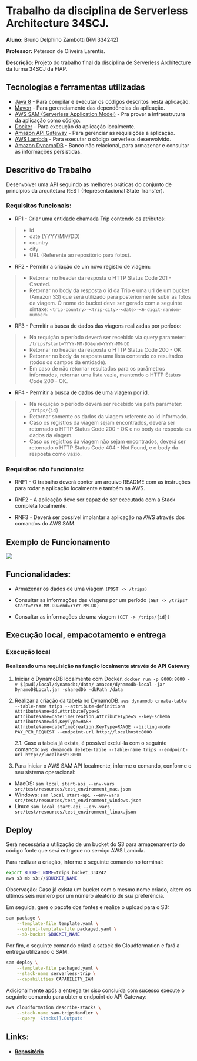 # Trabalho da disciplina de Serverless Architecture 34SCJ.
**Aluno:** Bruno Delphino Zambotti (RM 334242)

**Professor:** Peterson de Oliveira Larentis.

**Descrição:** Projeto do trabalho final da disciplina de Serverless Architecture da turma 34SCJ da FIAP.

## Tecnologias e ferramentas utilizadas
- [Java 8](http://www.oracle.com/technetwork/java/javase/downloads/jdk8-downloads-2133151.html) - Para compilar e executar os códigos descritos nesta aplicação.
- [Maven](https://maven.apache.org/install.html) - Para gerenciamento das dependências da aplicação.
- [AWS SAM (Serverless Application Model)](https://github.com/awslabs/aws-sam-cli) - Pra prover a infraestrutura da aplicação como código.
- [Docker](https://www.docker.com/community-edition) - Para execução da aplicação localmente.
- [Amazon API Gateway](https://aws.amazon.com/api-gateway) - Para gerenciar as requisições a aplicação.
- [AWS Lambda](https://aws.amazon.com/lambda) - Para executar o código serverless desenvolvido.
- [Amazon DynamoDB](https://aws.amazon.com/dynamodb) - Banco não relacional, para armazenar e consultar as informações persistidas.

## Descritivo do Trabalho
Desenvolver uma API seguindo as melhores práticas do conjunto de princípios da arquitetura REST (Representacional State Transfer).

### Requisitos funcionais:
- RF1 - Criar uma entidade chamada Trip contendo os atributos: 
> - id
> - date (YYYY/MM/DD) 
> - country 
> - city 
> - URL (Referente ao repositório para fotos).

- RF2 - Permitir a criação de um novo registro de viagem:
> - Retornar no header da resposta o HTTP Status Code 201 - Created.
> - Retornar no body da resposta o id da Trip e uma url de
um bucket (Amazon S3) que será utilizado para posteriormente
subir as fotos da viagem. O nome do bucket deve ser gerado com a
seguinte sintaxe: ```<trip-country>-<trip-city>-<date>-<6-digit-random-number>```

- RF3 - Permitir a busca de dados das viagens realizadas por período:
> - Na requição o período deverá ser recebido via query parameter: ```/trips?start=YYYY-MM-DD&end=YYYY-MM-DD```
> - Retornar no header da resposta o HTTP Status Code 200 - OK.
> - Retornar no body da resposta uma lista contendo os resultados (todos os campos da entidade).
> - Em caso de não retornar resultados para os parâmetros informados, retornar uma lista vazia, mantendo o HTTP Status Code 200 - OK.

- RF4 - Permitir a busca de dados de uma viagem por id.
> - Na requição o período deverá ser recebido via path parameter: ```/trips/{id}```
> - Retornar somente os dados da viagem referente ao id informado.
> - Caso os registros da viagem sejam encontrados, deverá ser retornado o HTTP Status Code 200 - OK e no body da resposta os dados da viagem.
> - Caso os registros da viagem não sejam encontrados, deverá ser retornado o HTTP Status Code 404 - Not Found, e o body da resposta como vazio.

### Requisitos não funcionais:
- RNF1 - O trabalho deverá conter um arquivo README com as instruções para rodar a aplicação localmente e também na AWS.

- RNF2 - A aplicação deve ser capaz de ser executada com a Stack completa localmente.

- RNF3 - Deverá ser possível implantar a aplicação na AWS através dos comandos do AWS SAM.

## Exemplo de Funcionamento
![](example.gif)

## Funcionalidades:

- Armazenar os dados de uma viagem
```(POST -> /trips)```

- Consultar as informações das viagens por um período
```(GET -> /trips?start=YYYY-MM-DD&end=YYYY-MM-DD)```

- Consultar as informações de uma viagem
```(GET -> /trips/{id})```

## Execução local, empacotamento e entrega

### Execução local

#### Realizando uma requisição na função localmente através do API Gateway
1. Iniciar o DynamoDB localmente com Docker. `docker run -p 8000:8000 -v $(pwd)/local/dynamodb:/data/ amazon/dynamodb-local -jar DynamoDBLocal.jar -sharedDb -dbPath /data`

2. Realizar a criação da tabela no DynamoDB. `aws dynamodb create-table --table-name trips --attribute-definitions AttributeName=id,AttributeType=S AttributeName=dateTimeCreation,AttributeType=S --key-schema AttributeName=id,KeyType=HASH AttributeName=dateTimeCreation,KeyType=RANGE --billing-mode PAY_PER_REQUEST --endpoint-url http://localhost:8000`
    
    2.1. Caso a tabela já exista, é possível exclui-la com o seguinte comando: `aws dynamodb delete-table --table-name trips --endpoint-url http://localhost:8000`

3. Para iniciar o AWS SAM API localmente, informe o comando, conforme o seu sistema operacional:
 - MacOS: `sam local start-api --env-vars src/test/resources/test_environment_mac.json`
 - Windows: `sam local start-api --env-vars src/test/resources/test_environment_windows.json`
 - Linux: `sam local start-api --env-vars src/test/resources/test_environment_linux.json`

## Deploy

Será necessária a utilização de um bucket do S3 para armazenamento do código fonte que será entrgeue no serviço AWS Lambda.

Para realizar a criação, informe o seguinte comando no terminal:
```bash
export BUCKET_NAME=trips_bucket_334242
aws s3 mb s3://$BUCKET_NAME
```
Observação: Caso já exista um bucket com o mesmo nome criado, altere os últimos seis número por um número aleatório de sua preferência.

Em seguida, gere o pacote dos fontes e realize o upload para o S3:

```bash
sam package \
    --template-file template.yaml \
    --output-template-file packaged.yaml \
    --s3-bucket $BUCKET_NAME
```

Por fim, o seguinte comando criará a satack do Cloudformation e fará a entrega utilizando o SAM.

```bash
sam deploy \
    --template-file packaged.yaml \
    --stack-name serverless-trip \
    --capabilities CAPABILITY_IAM
```

Adicionalmente após a entrega ter siso concluída com sucesso execute o seguinte comando para obter o endpoint do API Gateway:
```bash
aws cloudformation describe-stacks \
    --stack-name sam-tripsHandler \
    --query 'Stacks[].Outputs'
```

## Links:

- #### [Repositório](https://github.com/bruno-zambotti/trabalho-serverless-architecture-34scj)